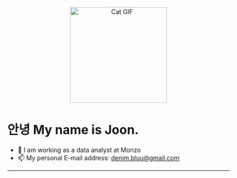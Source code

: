 <p align="center">

  <img src="https://media.tenor.com/images/88c98b0328623a28d199a35e2e8a3fb9/tenor.gif" alt="Cat GIF" width="220" height="217">
  
</p>

# 안녕 My name is Joon.





- 📖  I am working as a data analyst at Monzo
- 📫  My personal E-mail address: denim.bluu@gmail.com

----
